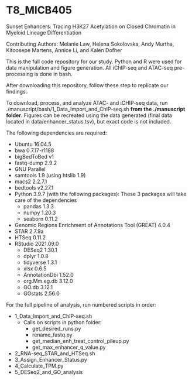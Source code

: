 # T8_MICB405

Sunset Enhancers: Tracing H3K27 Acetylation on Closed Chromatin in Myeloid Lineage Differentiation

Contributing Authors: Melanie Law, Helena Sokolovska, Andy Murtha, Kitoosepe Martens, Annice Li, and Kalen Dofher

This is the full code repository for our study. Python and R were used for data manipulation and figure generation. All iChIP-seq and ATAC-seq pre-processing is done in bash. 

After downloading this repository, follow these step to replicate our findings:

To download, process, and analyze ATAC- and iCHIP-seq data, run ./manuscript/bash/1_Data_Import_and_ChIP-seq.sh **from the ./manuscript folder**. Figures can be recreated using the data generated (final data located in data/enhancer_status.tsv), but exact code is not included.

The following dependencies are required:
- Ubuntu 16.04.5
- bwa 0.7.17-r1188
- bigBedToBed v1
- fastq-dump 2.9.2
- GNU Parallel
- samtools 1.9 (using htslib 1.9)
- macs2 2.2.7.1
- bedtools v2.27.1
- Python 3.9.7 (with the following packages): These 3 packages will take care of the dependencies
  - pandas 1.3.3
  - numpy 1.20.3
  - seaborn 0.11.2
- Genomic Regions Enrichment of Annotations Tool (GREAT) 4.0.4
- STAR 2.7.9a
- HTSeq 0.11.2
- RStudio 2021.09.0
  - DESeq2 1.30.1 
  - dplyr 1.0.8
  - tidyverse 1.3.1 
  - xlsx 0.6.5
  - AnnotationDbi 1.52.0
  - org.Mm.eg.db 3.12.0  
  - GO.db 3.12.1 
  - GOstats 2.56.0

For the full pipeline of analysis, run numbered scripts in order:
- 1_Data_Import_and_ChIP-seq.sh
  - Calls on scripts in python folder:
     - get_desired_runs.py
     - rename_fastq.py
     - get_median_enh_treat_control_pileup.py
     - get_max_enhancer_q_value.py
- 2_RNA-seq_STAR_and_HTSeq.sh
- 3_Assign_Enhancer_Status.py
- 4_Calculate_TPM.py
- 5_DESeq2_and_GO_analysis
